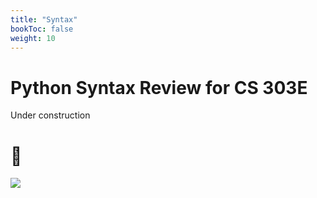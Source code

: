 ```yaml
---
title: "Syntax"
bookToc: false
weight: 10
---
```


# Python Syntax Review for CS 303E

Under construction 
# :hammer:

![](/~ves314/img/construction.png?raw=true)